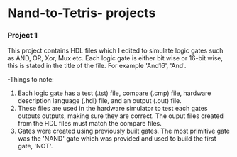 # Nand-to-Tetris- projects
### Project 1 
This project contains HDL files which I edited to simulate logic gates such as AND, OR, Xor, Mux etc. 
Each logic gate is either bit wise or 16-bit wise, this is stated in the title of the file. For example 'And16', 'And'.

-Things to  note:
1. Each logic gate has a test (.tst) file, compare (.cmp) file, hardware description language (.hdl) file, and an output (.out) file.
2. These files are used in the hardware simulator to test each gates outputs outputs, making sure they are correct. The ouput files created from the HDL files must match the compare files.
3. Gates were created using previously built gates. The most primitive gate was the 'NAND' gate which was provided and used to build the first gate, 'NOT'.

